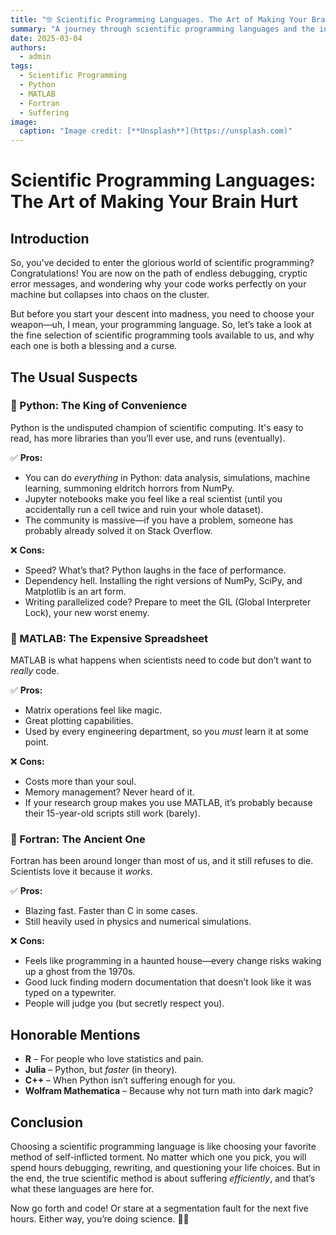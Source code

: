 ```yaml
---
title: "🤓 Scientific Programming Languages. The Art of Making Your Brain Hurt"
summary: "A journey through scientific programming languages and the inevitable mental breakdown that comes with them."
date: 2025-03-04
authors:
  - admin
tags:
  - Scientific Programming
  - Python
  - MATLAB
  - Fortran
  - Suffering
image:
  caption: "Image credit: [**Unsplash**](https://unsplash.com)"
---
```


# Scientific Programming Languages: The Art of Making Your Brain Hurt

## Introduction  

So, you’ve decided to enter the glorious world of scientific programming? Congratulations! You are now on the path of endless debugging, cryptic error messages, and wondering why your code works perfectly on your machine but collapses into chaos on the cluster.  

But before you start your descent into madness, you need to choose your weapon—uh, I mean, your programming language. So, let’s take a look at the fine selection of scientific programming tools available to us, and why each one is both a blessing and a curse.  

## The Usual Suspects  

### 🐍 Python: The King of Convenience  

Python is the undisputed champion of scientific computing. It's easy to read, has more libraries than you’ll ever use, and runs (eventually).  

✅ **Pros:**  
- You can do *everything* in Python: data analysis, simulations, machine learning, summoning eldritch horrors from NumPy.  
- Jupyter notebooks make you feel like a real scientist (until you accidentally run a cell twice and ruin your whole dataset).  
- The community is massive—if you have a problem, someone has probably already solved it on Stack Overflow.  

❌ **Cons:**  
- Speed? What’s that? Python laughs in the face of performance.  
- Dependency hell. Installing the right versions of NumPy, SciPy, and Matplotlib is an art form.  
- Writing parallelized code? Prepare to meet the GIL (Global Interpreter Lock), your new worst enemy.  

### 🧮 MATLAB: The Expensive Spreadsheet  

MATLAB is what happens when scientists need to code but don’t want to *really* code.  

✅ **Pros:**  
- Matrix operations feel like magic.  
- Great plotting capabilities.  
- Used by every engineering department, so you *must* learn it at some point.  

❌ **Cons:**  
- Costs more than your soul.  
- Memory management? Never heard of it.  
- If your research group makes you use MATLAB, it’s probably because their 15-year-old scripts still work (barely).  

### 👴 Fortran: The Ancient One  

Fortran has been around longer than most of us, and it still refuses to die. Scientists love it because it *works*.  

✅ **Pros:**  
- Blazing fast. Faster than C in some cases.  
- Still heavily used in physics and numerical simulations.  

❌ **Cons:**  
- Feels like programming in a haunted house—every change risks waking up a ghost from the 1970s.  
- Good luck finding modern documentation that doesn’t look like it was typed on a typewriter.  
- People will judge you (but secretly respect you).  

## Honorable Mentions  

- **R** – For people who love statistics and pain.  
- **Julia** – Python, but *faster* (in theory).  
- **C++** – When Python isn’t suffering enough for you.  
- **Wolfram Mathematica** – Because why not turn math into dark magic?  

## Conclusion  

Choosing a scientific programming language is like choosing your favorite method of self-inflicted torment. No matter which one you pick, you will spend hours debugging, rewriting, and questioning your life choices. But in the end, the true scientific method is about suffering *efficiently*, and that’s what these languages are here for.  

Now go forth and code! Or stare at a segmentation fault for the next five hours. Either way, you’re doing science. 🔬🚀  

